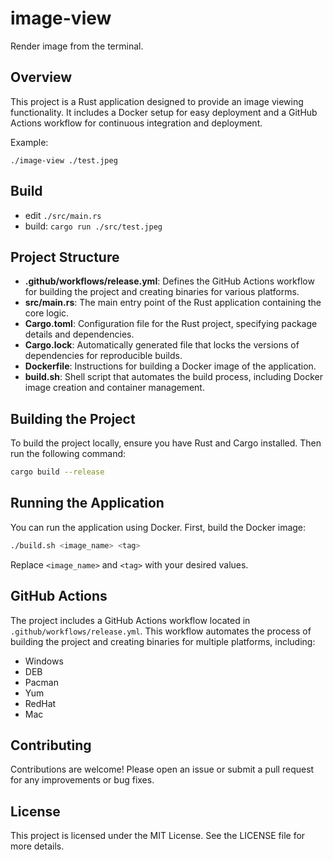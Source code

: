 # image-view

Render image from the terminal.

## Overview
This project is a Rust application designed to provide an image viewing functionality. It includes a Docker setup for easy deployment and a GitHub Actions workflow for continuous integration and deployment.

Example: 

```
./image-view ./test.jpeg
```

## Build

- edit `./src/main.rs`
- build: `cargo run ./src/test.jpeg`


## Project Structure
- **.github/workflows/release.yml**: Defines the GitHub Actions workflow for building the project and creating binaries for various platforms.
- **src/main.rs**: The main entry point of the Rust application containing the core logic.
- **Cargo.toml**: Configuration file for the Rust project, specifying package details and dependencies.
- **Cargo.lock**: Automatically generated file that locks the versions of dependencies for reproducible builds.
- **Dockerfile**: Instructions for building a Docker image of the application.
- **build.sh**: Shell script that automates the build process, including Docker image creation and container management.

## Building the Project
To build the project locally, ensure you have Rust and Cargo installed. Then run the following command:

```bash
cargo build --release
```

## Running the Application
You can run the application using Docker. First, build the Docker image:

```bash
./build.sh <image_name> <tag>
```

Replace `<image_name>` and `<tag>` with your desired values.

## GitHub Actions
The project includes a GitHub Actions workflow located in `.github/workflows/release.yml`. This workflow automates the process of building the project and creating binaries for multiple platforms, including:
- Windows
- DEB
- Pacman
- Yum
- RedHat
- Mac

## Contributing
Contributions are welcome! Please open an issue or submit a pull request for any improvements or bug fixes.

## License
This project is licensed under the MIT License. See the LICENSE file for more details.